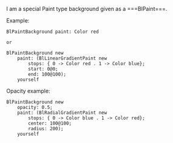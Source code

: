 I am a special Paint type background given as a ===BlPaint===.

Example:

	BlPaintBackground paint: Color red
	
	or
	
	BlPaintBackground new
		paint: (BlLinearGradientPaint new
			stops: { 0 -> Color red . 1 -> Color blue};
			start: 0@0;
			end: 100@100);
		yourself
		
Opacity example:

	BlPaintBackground new
		opacity: 0.5;
		paint: (BlRadialGradientPaint new
			stops: { 0 -> Color blue . 1 -> Color red};
			center: 100@100;
			radius: 200);
		yourself